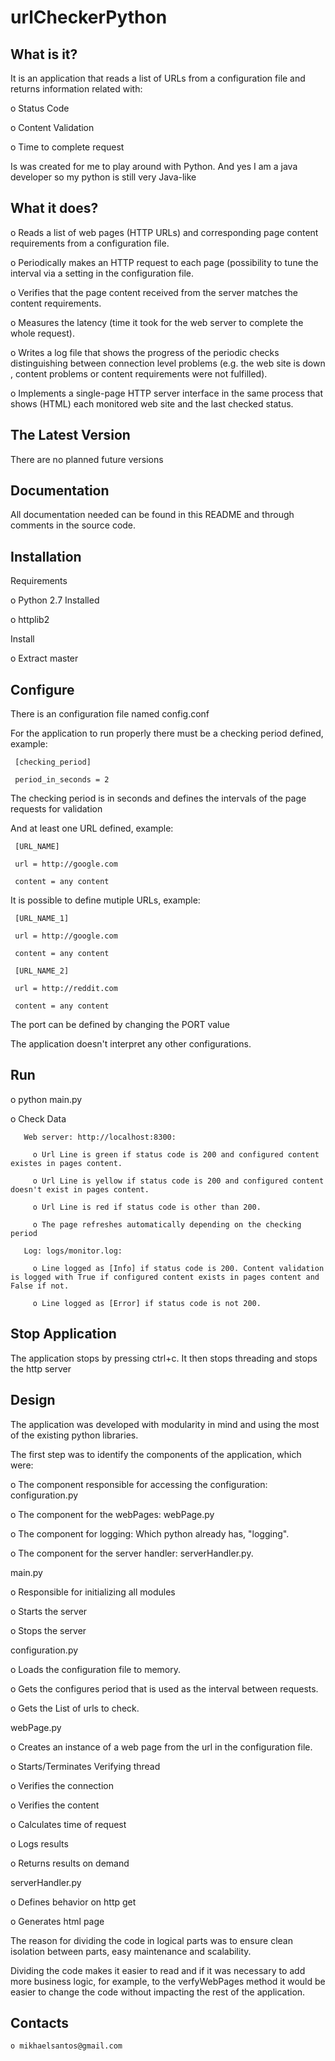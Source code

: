 urlCheckerPython
================


 What is it?
 -----------

 It is an application that reads a list of URLs from a configuration file and returns information related with:

   o Status Code

   o Content Validation

   o Time to complete request
   
Is was created for me to play around with Python. And yes I am a java developer so my python is still very Java-like

 What it does?
 ----------------

   o Reads a list of web pages (HTTP URLs) and corresponding page content requirements from a configuration file.

   o Periodically makes an HTTP request to each page (possibility to tune the interval via a setting in the configuration file.

   o Verifies that the page content received from the server matches the content requirements.

   o Measures the latency (time it took for the web server to complete the whole request).

   o Writes a log file that shows the progress of the periodic checks distinguishing between connection level problems (e.g. the web site is down ,  content problems or  content requirements were not fulfilled).

   o Implements a single-page HTTP server interface in the same process that shows (HTML) each monitored web site and the last checked status.


 The Latest Version
 ------------------

 There are no planned future versions

 Documentation
 -------------

 All documentation needed can be found in this README and through comments in the source code.

 Installation
 ------------

 Requirements

   o Python 2.7 Installed

   o httplib2

 

 Install

   o Extract master

 Configure
 ---------

   There is an configuration file named config.conf

   For the application to run properly there must be a checking period defined, example:

     [checking_period]

     period_in_seconds = 2

   The checking period is in seconds and defines the intervals of the page requests for validation

   And at least one URL defined, example:

     [URL_NAME]

     url = http://google.com

     content = any content

   It is possible to define mutiple URLs, example:

     [URL_NAME_1]

     url = http://google.com

     content = any content

     [URL_NAME_2]

     url = http://reddit.com

     content = any content

  The port can be defined by changing the PORT value
     

  The application doesn't interpret any other configurations.

 Run
 ---

   o python main.py

   o Check Data

       Web server: http://localhost:8300:

         o Url Line is green if status code is 200 and configured content existes in pages content.

         o Url Line is yellow if status code is 200 and configured content doesn't exist in pages content.

         o Url Line is red if status code is other than 200.
         
         o The page refreshes automatically depending on the checking period

       Log: logs/monitor.log:

         o Line logged as [Info] if status code is 200. Content validation is logged with True if configured content exists in pages content and False if not.

         o Line logged as [Error] if status code is not 200.
 
 Stop Application
 ----------------
 The application stops by pressing ctrl+c. It then stops threading and stops the http server

 
 Design
 ------

 The application was developed with modularity in mind and using the most of the existing python libraries.

 The first step was to identify the components of the application, which were:

   o The component responsible for accessing the configuration: configuration.py

   o The component for the webPages: webPage.py

   o The component for logging: Which python already has, "logging".

   o The component for the server handler: serverHandler.py.

 main.py

   o Responsible for initializing all modules

   o Starts the server

   o Stops the server

 configuration.py

   o Loads the configuration file to memory.

   o Gets the configures period that is used as the interval between requests.

   o Gets the List of urls to check.

 webPage.py

   o Creates an instance of a web page from the url in the configuration file.

   o Starts/Terminates Verifying thread

   o Verifies the connection

   o Verifies the content

   o Calculates time of request

   o Logs results

   o Returns results on demand

 serverHandler.py

   o Defines behavior on http get

   o Generates html page

 The reason for dividing the code in logical parts was to ensure clean isolation between parts, easy maintenance and scalability.

 Dividing the code makes it easier to read and if it was necessary to add more business logic, for example, to the verfyWebPages method it would be easier to change the code without impacting the rest of the application.

 Contacts
 --------

    o mikhaelsantos@gmail.com
